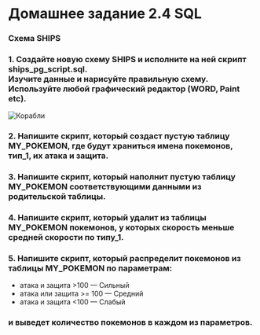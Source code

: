 # Домашнее задание 2.4 SQL

### **Схема SHIPS**

### 1.  Создайте новую схему SHIPS и исполните на ней скрипт ships_pg_script.sql.<br>Изучите данные и нарисуйте правильную схему. Используйте любой графический редактор (WORD, Paint etc).

![Корабли]()

### 2. Напишите скрипт, который создаст пустую таблицу MY_POKEMON, где будут храниться имена покемонов, тип_1, их атака и защита.


### 3. Напишите скрипт, который наполнит пустую таблицу MY_POKEMON соответствующими данными из родительской таблицы.


### 4. Напишите скрипт, который удалит из таблицы MY_POKEMON покемонов, у которых скорость меньше средней скорости по типу_1.


### 5. Напишите скрипт, который распределит покемонов из таблицы MY_POKEMON по параметрам:

- атака и защита >100  — Сильный
- атака или защита >= 100 — Средний
- атака и защита <100 — Слабый

### и выведет количество покемонов в каждом из параметров.